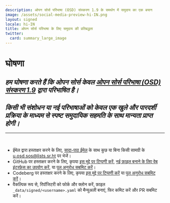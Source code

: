 ```yaml
---
description: ओपन सोर्स परिभाषा (OSD) संस्करण 1.9 के समर्थन में समुदाय का एक बयान
image: /assets/social-media-preview-hi-IN.png
layout: signed
locale: hi-IN
title: ओपन सोर्स परिभाषा के लिए समुदाय की प्रतिबद्धता
twitter:
  card: summary_large_image
---
```

# **घोषणा**

## *हम घोषणा करते हैं कि ओपन सोर्स केवल [ओपन सोर्स परिभाषा (OSD) संस्करण 1.9](https://opensourcedefinition.org/) द्वारा परिभाषित है।*

## *किसी भी संशोधन या नई परिभाषाओं को केवल एक खुले और पारदर्शी प्रक्रिया के माध्यम से स्पष्ट समुदायिक सहमति के साथ मान्यता प्राप्त होगी।*

---
<br>

- ईमेल द्वारा हस्ताक्षर करने के लिए, [सादा-पाठ ईमेल](https://useplaintext.email/) के साथ कुछ या बिना किसी सामग्री के [u.osd.sos@lists.sr.ht](mailto:u.osd.sos@lists.sr.ht) पर भेजें।
- GitHub पर हस्ताक्षर करने के लिए, कृपया [इस मुद्दे पर टिप्पणी करें](https://github.com/OpenSourceDefinition/sos/issues/1), [नई फ़ाइल बनाने के लिए वेब इंटरफ़ेस का उपयोग करें](https://github.com/OpenSourceDefinition/sos/new/main/_data/signed), या [पुल अनुरोध सबमिट करें](https://github.com/OpenSourceDefinition/sos/pulls)।
- Codeberg पर हस्ताक्षर करने के लिए, कृपया [इस मुद्दे पर टिप्पणी करें](https://codeberg.org/osd/sos/issues/1) या [पुल अनुरोध सबमिट करें](https://codeberg.org/osd/sos/pulls)।
- वैकल्पिक रूप से, रिपॉजिटरी को फोर्क और क्लोन करें, फ़ाइल `_data/signed/<username>.yaml` को मैन्युअली बनाएं, फिर कमिट करें और PR सबमिट करें।